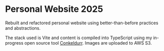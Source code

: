 # Personal Website 2025

Rebuilt and refactored personal website using better-than-before practices and abstractions.

The stack used is Vite and content is compiled into TypeScript using my in-progress open source tool [Conkeldurr](https://github.com/andrlime/conkeldurr). Images are uploaded to AWS S3.

